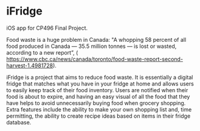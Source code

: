 # iFridge
iOS app for CP496 Final Project.


Food waste is a huge problem in Canada: "A whopping 58 percent of all food produced in Canada — 35.5 million tonnes — is lost
or wasted, according to a new report”, (​https://www.cbc.ca/news/canada/toronto/food-waste-report-second-harvest-1.4981728​).

iFridge is a project that aims to reduce food waste. It is essentially a digital fridge that matches what you have
in your fridge at home and allows users to easily keep track of their food inventory. Users are notified when their food is about
to expire, and having an easy visual of all the food that they have helps to avoid unnecessarily buying food when grocery shopping.
Extra features include the ability to make your own shopping list and, time permitting, the ability to create recipe ideas based on items 
in their fridge database.

